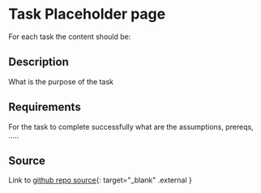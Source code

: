 # Task Placeholder page

For each task the content should be:

## Description

What is the purpose of the task

## Requirements

For the task to complete successfully what are the assumptions, prereqs, .....

## Source

Link to [github repo source](https://github.com/IBM/ibm-garage-tekton-tasks/tree/main/tasks){: target="_blank" .external }
